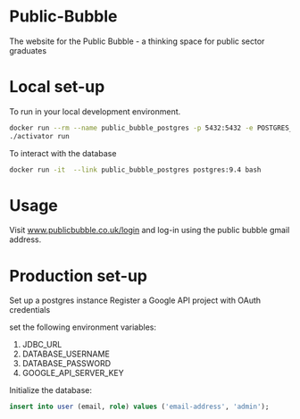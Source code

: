 # Public-Bubble
The website for the Public Bubble - a thinking space for public sector graduates

# Local set-up
To run in your local development environment.

```sh
docker run --rm --name public_bubble_postgres -p 5432:5432 -e POSTGRES_DB=public_bubble_local -e POSTGRES_USER=docker -e POSTGRES_PASSWORD=password postgres:9.4
./activator run
```

To interact with the database

```sh
docker run -it  --link public_bubble_postgres postgres:9.4 bash
```

# Usage
Visit www.publicbubble.co.uk/login and log-in using the public bubble gmail address.

# Production set-up
Set up a postgres instance
Register a Google API project with OAuth credentials

set the following environment variables:
1. JDBC_URL
1. DATABASE_USERNAME
1. DATABASE_PASSWORD
1. GOOGLE_API_SERVER_KEY

Initialize the database:
```sql
insert into user (email, role) values ('email-address', 'admin');
```
